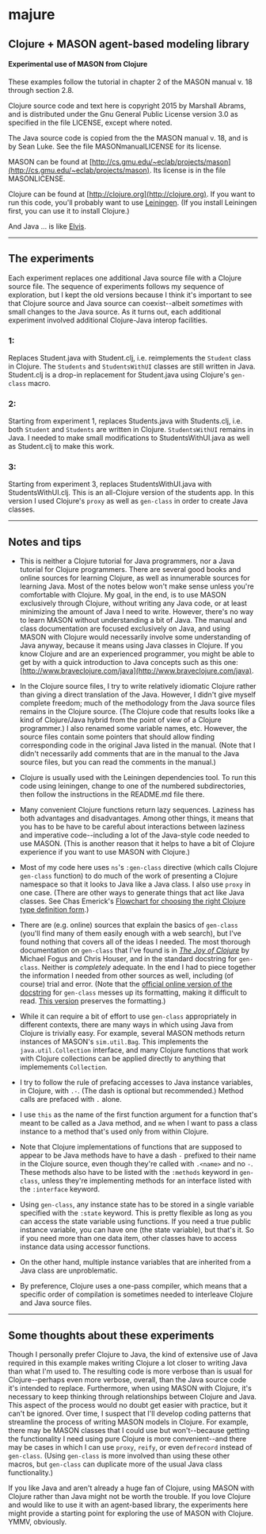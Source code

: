 majure
====

## Clojure + MASON agent-based modeling library

#### Experimental use of MASON from Clojure

These examples follow the tutorial in chapter 2 of the MASON manual v.
18 through section 2.8.

Clojure source code and text here is copyright 2015 by Marshall Abrams,
and is distributed under the Gnu General Public License version 3.0 as
specified in the file LICENSE, except where noted.  

The Java source code is copied from the the MASON manual v. 18, and is
by Sean Luke.  See the file MASONmanualLICENSE for its license.

MASON can be found at
[http://cs.gmu.edu/~eclab/projects/mason](http://cs.gmu.edu/~eclab/projects/mason).
Its license is in the file MASONLICENSE.

Clojure can be found at [http://clojure.org](http://clojure.org).  If
you want to run this code, you'll probably want to use
[Leiningen](http://leiningen.org).  (If you install Leiningen first, you
can use it to install Clojure.)

And Java ... is like [Elvis](http://www.mojonixon.com/lyrics/elvisiseverywhere.html).

--------------------------------------------

## The experiments

Each experiment replaces one additional Java source file with a Clojure
source file.  The sequence of experiments follows my sequence of
exploration, but I kept the old versions because I think it's important
to see that Clojure source and Java source can coexist--albeit
*sometimes* with small changes to the Java source.  As it turns out,
each additional experiment involved additional Clojure-Java interop
facilities.

### 1:

Replaces Student.java with Student.clj, i.e. reimplements the `Student`
class in Clojure.  The `Students` and `StudentsWithUI` classes are
still written in Java.  Student.clj is a drop-in replacement for
Student.java using Clojure's `gen-class` macro.

### 2:

Starting from experiment 1, replaces Students.java with Students.clj,
i.e. both `Student` and `Students` are written in Clojure.
`StudentsWithUI` remains in Java.  I needed to make small modifications
to StudentsWithUI.java as well as Student.clj to make this work.

### 3:

Starting from experiment 3, replaces StudentsWithUI.java with
StudentsWithUI.clj.  This is an all-Clojure version of the students app.
In this version I used Clojure's `proxy` as well as `gen-class` in order
to create Java classes.

-------------------------

## Notes and tips

* This is neither a Clojure tutorial for Java programmers, nor a Java
  tutorial for Clojure programmers.  There are several good books and
  online sources for learning Clojure, as well as innumerable sources
  for learning Java.  Most of the notes below won't make sense unless
  you're comfortable with Clojure.  My goal, in the end, is to use MASON
  exclusively through Clojure, without writing any Java code, or at
  least minimizing the amount of Java I need to write.  However, there's
  no way to learn MASON without understanding a bit of Java.  The manual
  and class documentation are focused exclusively on Java, and using
  MASON with Clojure would necessarily involve some understanding of
  Java anyway, because it means using Java classes in Clojure.  If you
  know Clojure and are an experienced programmer, you might be able to
  get by with a quick introduction to Java concepts such as this one:
  [http://www.braveclojure.com/java](http://www.braveclojure.com/java).

* In the Clojure source files,  I try to write relatively idiomatic
  Clojure rather than giving a direct translation of the Java.  However,
  I didn't give myself complete freedom; much of the methodology from
  the Java source files remains in the Clojure source.  (The Clojure
  code that results looks like a kind of Clojure/Java hybrid from the
  point of view of a Clojure programmer.)  I also renamed some variable
  names, etc.  However, the source files contain some pointers that
  should allow finding corresponding code in the original Java listed in
  the manual.  (Note that I didn't necessarily add comments that are in
  the manual to the Java source files, but you can read the comments in
  the manual.)

* Clojure is usually used with the Leiningen dependencies tool.
  To run this code using leiningen, change to one of the numbered
  subdirectories, then follow the instructions in the README.md file
  there.

* Many convenient Clojure functions return lazy sequences.  Laziness
  has both advantages and disadvantages.  Among other things, it means
  that you has to be have to be careful about interactions between
  laziness and imperative code--including a lot of the Java-style code
  needed to use MASON.  (This is another reason that it helps to have a
  bit of Clojure experience if you want to use MASON with Clojure.)

* Most of my code here uses `ns`'s `:gen-class` directive (which calls Clojure `gen-class`
  function) to do much of the work of presenting a Clojure namespace so
  that it looks to Java like a Java class.  I also use `proxy` in one
  case.  (There are other ways to
  generate things that act like Java classes.  See Chas Emerick's [Flowchart for
  choosing the right Clojure type definition
  form](http://cemerick.com/2011/07/05/flowchart-for-choosing-the-right-clojure-type-definition-form).)

* There are (e.g. online) sources that explain the basics of
  `gen-class` (you'll find many of them easily enough with a web
  search), but I've found nothing that covers all of the ideas I needed.
  The most thorough documentation on `gen-class` that I've found is in
  [*The Joy of Clojure*](http://www.manning.com/fogus2) by Michael Fogus
  and Chris Houser, and in the standard docstring for `gen-class`.
  Neither is *completely* adequate.  In the end I had to piece together
  the information I needed from other sources as well, including (of
  course) trial and error.  (Note that the [official online version of the
  docstring](https://clojuredocs.org/clojure.core/gen-class) for
  `gen-class` messes up its formatting, making it difficult to read.
  [This
  version](http://conj.io/store/v1/org.clojure/clojure/1.6.0/clj/clojure.core/gen-class)
  preserves the formatting.)

* While it can require a bit of effort to use `gen-class`
  appropriately in different contexts, there are many ways in which
  using Java from Clojure is trivially easy. For example, several MASON
  methods return instances of MASON's `sim.util.Bag`.  This
  implements the `java.util.Collection` interface, and many Clojure
  functions that work with Clojure collections can be applied directly
  to anything that implemements `Collection`.

* I try to follow the rule of prefacing accesses to Java instance
  variables, in Clojure, with `.-`.  (The dash is optional but
  recommended.)  Method calls are prefaced with `.` alone.

* I use `this` as the name of the first function argument for a
  function that's meant to be called as a Java method, and `me` when
  I want to pass a class instance to a method that's used only from
  within Clojure.

* Note that Clojure implementations of functions that are supposed to
  appear to be Java methods have to have a dash `-` prefixed to their
  name in the Clojure source, even though they're called with `.<name>`
  and no `-`.  These methods also have to be listed with the `:methods`
  keyword in `gen-class`, unless they're implementing methods for an
  interface listed with the `:interface` keyword.

* Using `gen-class`, any instance state has to be stored in a single
  variable specified with the `:state` keyword.  This is pretty flexible
  as long as you can access the state variable using functions.  If you
  need a true public instance variable, you can have one (the state
  variable), but that's it.  So if you need more than one data item,
  other classes have to access instance data using accessor functions.

* On the other hand, multiple instance variables that are inherited from
  a Java class are unproblematic.

* By preference, Clojure uses a one-pass compiler, which means that
  a specific order of compilation is sometimes needed to interleave
  Clojure and Java source files.

--------------------------------------------

## Some thoughts about these experiments

Though I personally prefer Clojure to Java, the kind of extensive use
of Java required in this example makes writing Clojure a lot closer to
writing Java than what I'm used to.  The resulting code is more
verbose than is usual for Clojure--perhaps even more verbose, overall,
than the Java source code it's intended to replace.  Furthermore, when
using MASON with Clojure, it's necessary to keep thinking through
relationships between Clojure and Java.  This aspect of the process
would no doubt get easier with practice, but it can't be ignored. 
Over time, I suspect that I'll develop coding patterns that streamline
the process of writing MASON models in Clojure.  For example, there
may be MASON classes that I could use but won't--because getting the
functionality I need using pure Clojure is more convenient--and there
may be cases in which I can use `proxy`, `reify`, or even `defrecord`
instead of `gen-class`.  (Using `gen-class` is more involved than
using these other macros, but `gen-class` can duplicate more of the
usual Java class functionality.)

If you like Java and aren't already a huge fan of Clojure, using MASON
with Clojure rather than Java might not be worth the trouble.  If you
love Clojure and would like to use it with an agent-based library, the
experiments here might provide a starting point for exploring the use of
MASON with Clojure.  YMMV, obviously.
